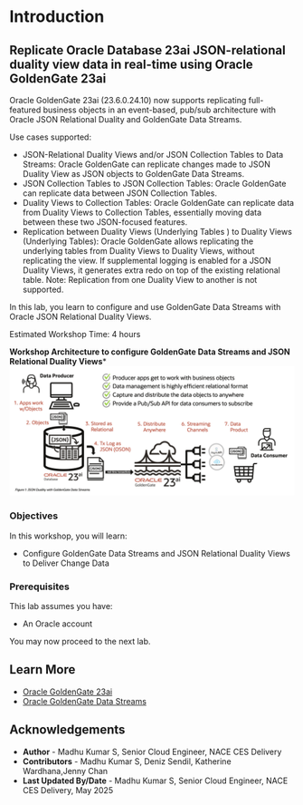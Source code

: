 # Introduction

## Replicate Oracle Database 23ai JSON-relational duality view data in real-time using Oracle GoldenGate 23ai
Oracle GoldenGate 23ai (23.6.0.24.10) now supports replicating full-featured business objects in an event-based, pub/sub architecture with Oracle JSON Relational Duality and GoldenGate Data Streams. 

Use cases supported:

- JSON-Relational Duality Views and/or JSON Collection Tables to Data Streams: Oracle GoldenGate can replicate changes made to JSON Duality View as JSON objects to GoldenGate Data Streams.
- JSON Collection Tables to JSON Collection Tables: Oracle GoldenGate can replicate data between JSON Collection Tables.
- Duality Views to Collection Tables: Oracle GoldenGate can replicate data from Duality Views to Collection Tables, essentially moving data between these two JSON-focused features.
- Replication between Duality Views (Underlying Tables ) to Duality Views (Underlying Tables): Oracle GoldenGate allows replicating the underlying tables from Duality Views to Duality Views, without replicating the view. If supplemental logging is enabled for a JSON Duality Views, it generates extra redo on top of the existing relational table. Note: Replication from one Duality View to another is not supported.

In this lab, you learn to configure and use GoldenGate Data Streams with Oracle JSON Relational Duality Views.

Estimated Workshop Time: 4 hours

**Workshop Architecture to configure GoldenGate Data Streams and JSON Relational Duality Views***
    ![Architecture](./images/architecture.png " ")

### Objectives
In this workshop, you will learn:
- Configure GoldenGate Data Streams and JSON Relational Duality Views to Deliver Change Data


### Prerequisites
This lab assumes you have:
* An Oracle account


You may now proceed to the next lab.

## Learn More

* [Oracle GoldenGate 23ai](https://docs.oracle.com/en/middleware/goldengate/core/23/index.html)
* [Oracle GoldenGate Data Streams](https://docs.oracle.com/en/middleware/goldengate/core/23/coredoc/distribute-oracle-goldengate-data-streams-service.html)



## Acknowledgements
* **Author** - Madhu Kumar S, Senior Cloud Engineer,  NACE CES Delivery
* **Contributors** -  Madhu Kumar S, Deniz Sendil, Katherine Wardhana,Jenny Chan
* **Last Updated By/Date** - Madhu Kumar S, Senior Cloud Engineer,  NACE CES Delivery, May 2025
